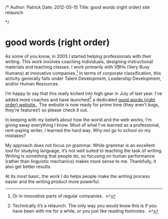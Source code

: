 /*
Author: Patrick
Date: 2012-05-15
Title: good words (right order) site relaunch

*/

# **good words** (right order)

As some of you know, in 2005 I started helping professionals with their writing. This work involves coaching individuals, designing instructional materials and teaching classes. I work primarily with VBHs (Very Busy Humans) at innovative companies.[^1] In terms of corporate classification, this activity generally falls under Talent Development, Leadership Development, and/or Human Resources.

I’m happy to say that this really kicked into high gear in July of last year. I’ve added more coaches and have launched[^2] a dedicated [good words (right order) website.](http://www.goodwordsrightorder.com). The website is now ready for prime time (they aren’t bugs, they’re features!) so please check it out.

In keeping with my beliefs about how the world and the web works, I’m giving away everything I know. Most of what I’ve learned as a professional, rent-paying writer, I learned the hard way. Why not go to school on my mistakes?

My approach does not focus on grammar. While grammar is an excellent tool for studying language, it’s not well suited to teaching the task of writing. Writing is something that people do, so focusing on human performance (rather than linguistic mechanics) makes more sense to me. Thankfully, it also get better results.

At its most basic, the work I do helps people make the writing process easier and the writing product more powerful.


[^1]: Or in innovative parts of regular companies.  ↩

	
[^2]: Technically it’s a relaunch. The only way you would know this is if you have been with me for a while, or you just like reading footnotes.  ↩



